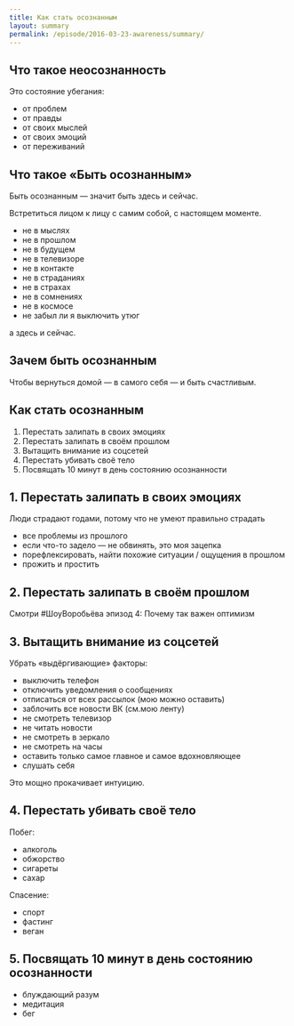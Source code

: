 ```yaml
---
title: Как стать осознанным
layout: summary
permalink: /episode/2016-03-23-awareness/summary/
---
```



## Что такое неосознанность

Это состояние убегания:

- от проблем
- от правды
- от своих мыслей
- от своих эмоций
- от переживаний

## Что такое «Быть осознанным»

Быть осознанным — значит быть здесь и сейчас.

Встретиться лицом к лицу с самим собой, с настоящем моменте.

- не в мыслях
- не в прошлом
- не в будущем
- не в телевизоре
- не в контакте
- не в страданиях
- не в страхах
- не в сомнениях
- не в космосе
- не забыл ли я выключить утюг

а здесь и сейчас.

## Зачем быть осознанным

Чтобы вернуться домой — в самого себя — и быть счастливым.

## Как стать осознанным

1. Перестать залипать в своих эмоциях
2. Перестать залипать в своём прошлом
3. Вытащить внимание из соцсетей
4. Перестать убивать своё тело
5. Посвящать 10 минут в день состоянию осознанности

## 1. Перестать залипать в своих эмоциях

Люди страдают годами, потому что не умеют правильно страдать

- все проблемы из прошлого
- если что-то задело — не обвинять, это моя зацепка
- порефлексировать, найти похожие ситуации / ощущения в прошлом
- прожить и простить

## 2. Перестать залипать в своём прошлом

Смотри #ШоуВоробьёва эпизод 4: Почему так важен оптимизм

## 3. Вытащить внимание из соцсетей

Убрать «выдёргивающие» факторы:

- выключить телефон
- отключить уведомления о сообщениях
- отписаться от всех рассылок (мою можно оставить)
- заблочить все новости ВК (см.мою ленту)
- не смотреть телевизор
- не читать новости
- не смотреть в зеркало
- не смотреть на часы
- оставить только самое главное и самое вдохновляющее
- слушать себя

Это мощно прокачивает интуицию.

## 4. Перестать убивать своё тело

Побег:

- алкоголь
- обжорство
- сигареты
- сахар

Спасение:

- спорт
- фастинг
- веган

## 5. Посвящать 10 минут в день состоянию осознанности

- блуждающий разум
- медитация
- бег
